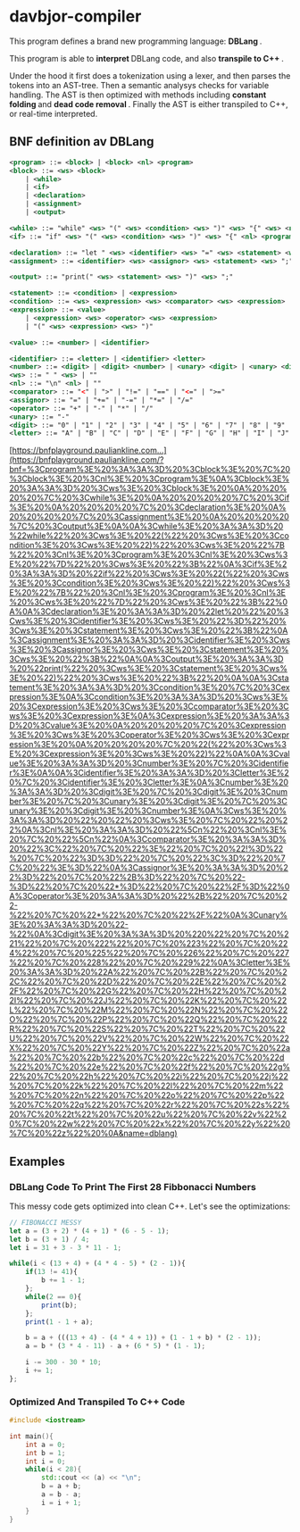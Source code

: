 # davbjor-compiler
This program defines a brand new programming language: <strong> DBLang </strong>.

This program is able to <strong> interpret </strong> DBLang code, and also <strong> transpile to C++ </strong>. 

Under the hood it first does a tokenization using a lexer, and then parses the tokens into an AST-tree. Then a semantic analysys checks for variable handling. The AST is then optimized with methods including <strong> constant folding </strong> and <strong> dead code removal </strong>. Finally the AST is either transpiled to C++, or real-time interpreted.


## BNF definition av DBLang
```xml
<program> ::= <block> | <block> <nl> <program>
<block> ::= <ws> <block> 
    | <while> 
    | <if> 
    | <declaration> 
    | <assignment> 
    | <output>

<while> ::= "while" <ws> "(" <ws> <condition> <ws> ")" <ws> "{" <ws> <nl> <program> <nl> <ws> "}" <ws> ";"
<if> ::= "if" <ws> "(" <ws> <condition> <ws> ")" <ws> "{" <nl> <program> <nl> <ws> "}" <ws> ";"

<declaration> ::= "let " <ws> <identifier> <ws> "=" <ws> <statement> <ws> ";"
<assignment> ::= <identifier> <ws> <assignor> <ws> <statement> <ws> ";"

<output> ::= "print(" <ws> <statement> <ws> ")" <ws> ";" 

<statement> ::= <condition> | <expression>
<condition> ::= <ws> <expression> <ws> <comparator> <ws> <expression>
<expression> ::= <value> 
    | <expression> <ws> <operator> <ws> <expression> 
    | "(" <ws> <expression> <ws> ")"

<value> ::= <number> | <identifier>

<identifier> ::= <letter> | <identifier> <letter>
<number> ::= <digit> | <digit> <number> | <unary> <digit> | <unary> <digit> <number>
<ws> ::= " " <ws> | ""
<nl> ::= "\n" <nl> | ""
<comparator> ::= "<" | ">" | "!=" | "==" | "<=" | ">="
<assignor> ::= "=" | "+=" | "-=" | "*=" | "/="
<operator> ::= "+" | "-" | "*" | "/"
<unary> ::= "-"
<digit> ::= "0" | "1" | "2" | "3" | "4" | "5" | "6" | "7" | "8" | "9"
<letter> ::= "A" | "B" | "C" | "D" | "E" | "F" | "G" | "H" | "I" | "J" | "K" | "L" | "M" | "N" | "O" | "P" | "Q" | "R" | "S" | "T" | "U" | "V" | "W" | "X" | "Y" | "Z" | "a" | "b" | "c" | "d" | "e" | "f" | "g" | "h" | "i" | "j" | "k" | "l" | "m" | "n" | "o" | "p" | "q" | "r" | "s" | "t" | "u" | "v" | "w" | "x" | "y" | "z" 
```


[https://bnfplayground.pauliankline.com...](https://bnfplayground.pauliankline.com/?bnf=%3Cprogram%3E%20%3A%3A%3D%20%3Cblock%3E%20%7C%20%3Cblock%3E%20%3Cnl%3E%20%3Cprogram%3E%0A%3Cblock%3E%20%3A%3A%3D%20%3Cws%3E%20%3Cblock%3E%20%0A%20%20%20%20%7C%20%3Cwhile%3E%20%0A%20%20%20%20%7C%20%3Cif%3E%20%0A%20%20%20%20%7C%20%3Cdeclaration%3E%20%0A%20%20%20%20%7C%20%3Cassignment%3E%20%0A%20%20%20%20%7C%20%3Coutput%3E%0A%0A%3Cwhile%3E%20%3A%3A%3D%20%22while%22%20%3Cws%3E%20%22(%22%20%3Cws%3E%20%3Ccondition%3E%20%3Cws%3E%20%22)%22%20%3Cws%3E%20%22%7B%22%20%3Cnl%3E%20%3Cprogram%3E%20%3Cnl%3E%20%3Cws%3E%20%22%7D%22%20%3Cws%3E%20%22%3B%22%0A%3Cif%3E%20%3A%3A%3D%20%22if%22%20%3Cws%3E%20%22(%22%20%3Cws%3E%20%3Ccondition%3E%20%3Cws%3E%20%22)%22%20%3Cws%3E%20%22%7B%22%20%3Cnl%3E%20%3Cprogram%3E%20%3Cnl%3E%20%3Cws%3E%20%22%7D%22%20%3Cws%3E%20%22%3B%22%0A%0A%3Cdeclaration%3E%20%3A%3A%3D%20%22let%20%22%20%3Cws%3E%20%3Cidentifier%3E%20%3Cws%3E%20%22%3D%22%20%3Cws%3E%20%3Cstatement%3E%20%3Cws%3E%20%22%3B%22%0A%3Cassignment%3E%20%3A%3A%3D%20%3Cidentifier%3E%20%3Cws%3E%20%3Cassignor%3E%20%3Cws%3E%20%3Cstatement%3E%20%3Cws%3E%20%22%3B%22%0A%0A%3Coutput%3E%20%3A%3A%3D%20%22print(%22%20%3Cws%3E%20%3Cstatement%3E%20%3Cws%3E%20%22)%22%20%3Cws%3E%20%22%3B%22%20%0A%0A%3Cstatement%3E%20%3A%3A%3D%20%3Ccondition%3E%20%7C%20%3Cexpression%3E%0A%3Ccondition%3E%20%3A%3A%3D%20%3Cws%3E%20%3Cexpression%3E%20%3Cws%3E%20%3Ccomparator%3E%20%3Cws%3E%20%3Cexpression%3E%0A%3Cexpression%3E%20%3A%3A%3D%20%3Cvalue%3E%20%0A%20%20%20%20%7C%20%3Cexpression%3E%20%3Cws%3E%20%3Coperator%3E%20%3Cws%3E%20%3Cexpression%3E%20%0A%20%20%20%20%7C%20%22(%22%20%3Cws%3E%20%3Cexpression%3E%20%3Cws%3E%20%22)%22%0A%0A%3Cvalue%3E%20%3A%3A%3D%20%3Cnumber%3E%20%7C%20%3Cidentifier%3E%0A%0A%3Cidentifier%3E%20%3A%3A%3D%20%3Cletter%3E%20%7C%20%3Cidentifier%3E%20%3Cletter%3E%0A%3Cnumber%3E%20%3A%3A%3D%20%3Cdigit%3E%20%7C%20%3Cdigit%3E%20%3Cnumber%3E%20%7C%20%3Cunary%3E%20%3Cdigit%3E%20%7C%20%3Cunary%3E%20%3Cdigit%3E%20%3Cnumber%3E%0A%3Cws%3E%20%3A%3A%3D%20%22%20%22%20%3Cws%3E%20%7C%20%22%20%22%0A%3Cnl%3E%20%3A%3A%3D%20%22%5Cn%22%20%3Cnl%3E%20%7C%20%22%5Cn%22%0A%3Ccomparator%3E%20%3A%3A%3D%20%22%3C%22%20%7C%20%22%3E%22%20%7C%20%22!%3D%22%20%7C%20%22%3D%3D%22%20%7C%20%22%3C%3D%22%20%7C%20%22%3E%3D%22%0A%3Cassignor%3E%20%3A%3A%3D%20%22%3D%22%20%7C%20%22%2B%3D%22%20%7C%20%22-%3D%22%20%7C%20%22*%3D%22%20%7C%20%22%2F%3D%22%0A%3Coperator%3E%20%3A%3A%3D%20%22%2B%22%20%7C%20%22-%22%20%7C%20%22*%22%20%7C%20%22%2F%22%0A%3Cunary%3E%20%3A%3A%3D%20%22-%22%0A%3Cdigit%3E%20%3A%3A%3D%20%220%22%20%7C%20%221%22%20%7C%20%222%22%20%7C%20%223%22%20%7C%20%224%22%20%7C%20%225%22%20%7C%20%226%22%20%7C%20%227%22%20%7C%20%228%22%20%7C%20%229%22%0A%3Cletter%3E%20%3A%3A%3D%20%22A%22%20%7C%20%22B%22%20%7C%20%22C%22%20%7C%20%22D%22%20%7C%20%22E%22%20%7C%20%22F%22%20%7C%20%22G%22%20%7C%20%22H%22%20%7C%20%22I%22%20%7C%20%22J%22%20%7C%20%22K%22%20%7C%20%22L%22%20%7C%20%22M%22%20%7C%20%22N%22%20%7C%20%22O%22%20%7C%20%22P%22%20%7C%20%22Q%22%20%7C%20%22R%22%20%7C%20%22S%22%20%7C%20%22T%22%20%7C%20%22U%22%20%7C%20%22V%22%20%7C%20%22W%22%20%7C%20%22X%22%20%7C%20%22Y%22%20%7C%20%22Z%22%20%7C%20%22a%22%20%7C%20%22b%22%20%7C%20%22c%22%20%7C%20%22d%22%20%7C%20%22e%22%20%7C%20%22f%22%20%7C%20%22g%22%20%7C%20%22h%22%20%7C%20%22i%22%20%7C%20%22j%22%20%7C%20%22k%22%20%7C%20%22l%22%20%7C%20%22m%22%20%7C%20%22n%22%20%7C%20%22o%22%20%7C%20%22p%22%20%7C%20%22q%22%20%7C%20%22r%22%20%7C%20%22s%22%20%7C%20%22t%22%20%7C%20%22u%22%20%7C%20%22v%22%20%7C%20%22w%22%20%7C%20%22x%22%20%7C%20%22y%22%20%7C%20%22z%22%20%0A&name=dblang)



## Examples

### DBLang Code To Print The First 28 Fibbonacci Numbers
This messy code gets optimized into clean C++.
Let's see the optimizations:
```js
// FIBONACCI MESSY
let a = (3 + 2) * (4 + 1) * (6 - 5 - 1);
let b = (3 + 1) / 4;
let i = 31 + 3 - 3 * 11 - 1;

while(i < (13 + 4) + (4 * 4 - 5) * (2 - 1)){
    if(13 != 41){
        b += 1 - 1;
    };
    while(2 == 0){
        print(b);
    };
    print(1 - 1 + a);

    b = a + (((13 + 4) - (4 * 4 + 1)) + (1 - 1 + b) * (2 - 1));
    a = b * (3 * 4 - 11) - a + (6 * 5) * (1 - 1);

    i -= 300 - 30 * 10;
    i += 1;
};
```

### Optimized And Transpiled To C++ Code
```cpp
#include <iostream>

int main(){
    int a = 0;
    int b = 1;
    int i = 0;
    while(i < 28){
        std::cout << (a) << "\n";
        b = a + b;
        a = b - a;
        i = i + 1;
    }
}
```
